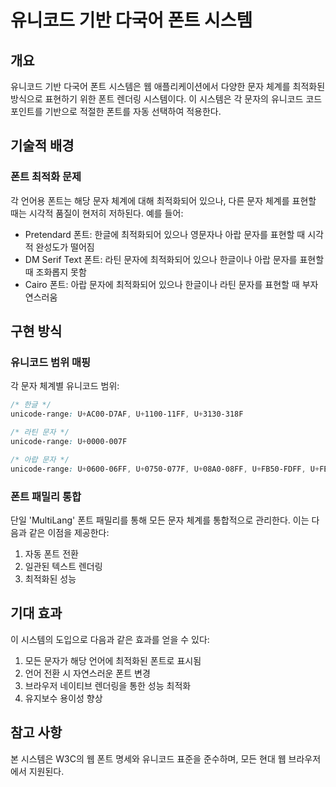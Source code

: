 # 유니코드 기반 다국어 폰트 시스템

## 개요

유니코드 기반 다국어 폰트 시스템은 웹 애플리케이션에서 다양한 문자 체계를 최적화된 방식으로 표현하기 위한 폰트 렌더링 시스템이다. 이 시스템은 각 문자의 유니코드 코드 포인트를 기반으로 적절한 폰트를 자동 선택하여 적용한다.

## 기술적 배경

### 폰트 최적화 문제

각 언어용 폰트는 해당 문자 체계에 대해 최적화되어 있으나, 다른 문자 체계를 표현할 때는 시각적 품질이 현저히 저하된다. 예를 들어:

- Pretendard 폰트: 한글에 최적화되어 있으나 영문자나 아랍 문자를 표현할 때 시각적 완성도가 떨어짐
- DM Serif Text 폰트: 라틴 문자에 최적화되어 있으나 한글이나 아랍 문자를 표현할 때 조화롭지 못함
- Cairo 폰트: 아랍 문자에 최적화되어 있으나 한글이나 라틴 문자를 표현할 때 부자연스러움

## 구현 방식

### 유니코드 범위 매핑

각 문자 체계별 유니코드 범위:

```css
/* 한글 */
unicode-range: U+AC00-D7AF, U+1100-11FF, U+3130-318F

/* 라틴 문자 */
unicode-range: U+0000-007F

/* 아랍 문자 */
unicode-range: U+0600-06FF, U+0750-077F, U+08A0-08FF, U+FB50-FDFF, U+FE70-FEFF
```

### 폰트 패밀리 통합

단일 'MultiLang' 폰트 패밀리를 통해 모든 문자 체계를 통합적으로 관리한다. 이는 다음과 같은 이점을 제공한다:

1. 자동 폰트 전환
2. 일관된 텍스트 렌더링
3. 최적화된 성능

## 기대 효과

이 시스템의 도입으로 다음과 같은 효과를 얻을 수 있다:

1. 모든 문자가 해당 언어에 최적화된 폰트로 표시됨
2. 언어 전환 시 자연스러운 폰트 변경
3. 브라우저 네이티브 렌더링을 통한 성능 최적화
4. 유지보수 용이성 향상

## 참고 사항

본 시스템은 W3C의 웹 폰트 명세와 유니코드 표준을 준수하며, 모든 현대 웹 브라우저에서 지원된다.
